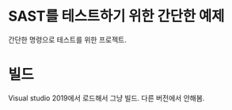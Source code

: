 # SAST를 테스트하기 위한 간단한 예제

간단한 명령으로 테스트를 위한 프로젝트.

# 빌드

Visual studio 2019에서 로드해서 그냥 빌드.
다른 버전에서 안해봄.